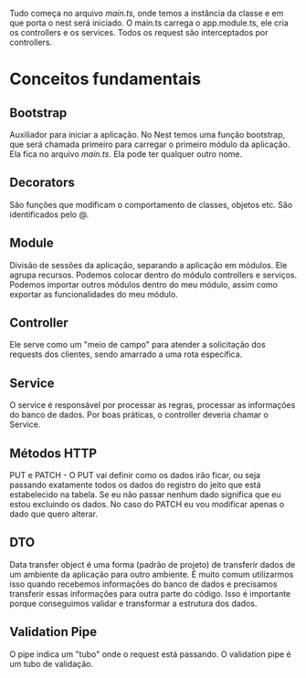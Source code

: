 Tudo começa no arquivo *main.ts*, onde temos a instância da classe e em que porta o nest será iniciado.
O main.ts carrega o app.module.ts, ele cria os controllers e os services.
Todos os request são interceptados por controllers.

# Conceitos fundamentais

## Bootstrap

Auxiliador para iniciar a aplicação. No Nest temos uma função bootstrap, que será chamada primeiro para carregar o primeiro módulo da aplicação. Ela fica no arquivo *main.ts*. Ela pode ter qualquer outro nome. 

## Decorators

São funções que modificam o comportamento de classes, objetos etc. São identificados pelo @.

## Module

Divisão de sessões da aplicação, separando a aplicação em módulos. Ele agrupa recursos. Podemos colocar dentro do módulo controllers e serviços. Podemos importar outros módulos dentro do meu módulo, assim como exportar as funcionalidades do meu módulo.

## Controller

Ele serve como um "meio de campo" para atender a solicitação dos requests dos clientes, sendo amarrado a uma rota especifica. 

## Service

O service é responsável por processar as regras, processar as informações do banco de dados. Por boas práticas, o controller deveria chamar o Service.

## Métodos HTTP

PUT e PATCH - O PUT vai definir como os dados irão ficar, ou seja passando exatamente todos os dados do registro do jeito que está estabelecido na tabela. Se eu não passar nenhum dado significa que eu estou excluindo os dados. No caso do PATCH eu vou modificar apenas o dado que quero alterar.

## DTO

Data transfer object é uma forma (padrão de projeto) de transferir dados de um ambiente da aplicação para outro ambiente. É muito comum utilizarmos isso quando recebemos informações do banco de dados e precisamos transferir essas informações para outra parte do código.
Isso é importante porque conseguimos validar e transformar a estrutura dos dados.

## Validation Pipe

O pipe indica um "tubo" onde o request está passando. O validation pipe é um tubo de validação.
